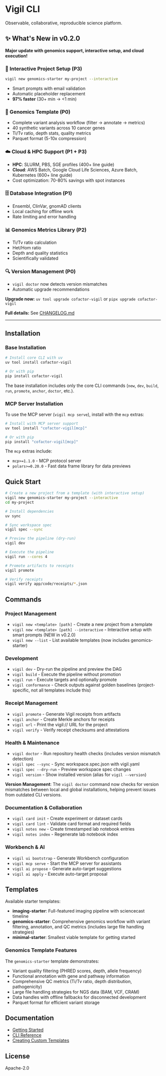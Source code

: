 # Vigil CLI

Observable, collaborative, reproducible science platform.

## ✨ What's New in v0.2.0

**Major update with genomics support, interactive setup, and cloud execution!**

### 🎯 Interactive Project Setup (P3)
```bash
vigil new genomics-starter my-project --interactive
```
- Smart prompts with email validation
- Automatic placeholder replacement
- **97% faster** (30+ min → <1 min)

### 🧬 Genomics Template (P0)
- Complete variant analysis workflow (filter → annotate → metrics)
- 40 synthetic variants across 10 cancer genes
- Ti/Tv ratio, depth stats, quality metrics
- Parquet format (5-10x compression)

### ☁️ Cloud & HPC Support (P1 + P3)
- **HPC**: SLURM, PBS, SGE profiles (400+ line guide)
- **Cloud**: AWS Batch, Google Cloud Life Sciences, Azure Batch, Kubernetes (600+ line guide)
- Cost optimization: 70-80% savings with spot instances

### 🗄️ Database Integration (P1)
- Ensembl, ClinVar, gnomAD clients
- Local caching for offline work
- Rate limiting and error handling

### 📊 Genomics Metrics Library (P2)
- Ti/Tv ratio calculation
- Het/Hom ratio
- Depth and quality statistics
- Scientifically validated

### 🔍 Version Management (P0)
- `vigil doctor` now detects version mismatches
- Automatic upgrade recommendations

**Upgrade now:** `uv tool upgrade cofactor-vigil` or `pipx upgrade cofactor-vigil`

**Full details:** See [CHANGELOG.md](../../CHANGELOG.md)

---

## Installation

### Base Installation

```bash
# Install core CLI with uv
uv tool install cofactor-vigil

# Or with pip
pip install cofactor-vigil
```

The base installation includes only the core CLI commands (`new`, `dev`, `build`, `run`, `promote`, `anchor`, `doctor`, etc.).

### MCP Server Installation

To use the MCP server (`vigil mcp serve`), install with the `mcp` extras:

```bash
# Install with MCP server support
uv tool install "cofactor-vigil[mcp]"

# Or with pip
pip install "cofactor-vigil[mcp]"
```

The `mcp` extras include:
- `mcp>=1.1.0` - MCP protocol server
- `polars>=0.20.0` - Fast data frame library for data previews

## Quick Start

```bash
# Create a new project from a template (with interactive setup)
vigil new genomics-starter my-project --interactive
cd my-project

# Install dependencies
uv sync

# Sync workspace spec
vigil spec --sync

# Preview the pipeline (dry-run)
vigil dev

# Execute the pipeline
vigil run --cores 4

# Promote artifacts to receipts
vigil promote

# Verify receipts
vigil verify app/code/receipts/*.json
```

## Commands

### Project Management

- `vigil new <template> [path]` - Create a new project from a template
- `vigil new <template> [path] --interactive` - Interactive setup with smart prompts (NEW in v0.2.0)
- `vigil new --list` - List available templates (now includes genomics-starter)

### Development

- `vigil dev` - Dry-run the pipeline and preview the DAG
- `vigil build` - Execute the pipeline without promotion
- `vigil run` - Execute targets and optionally promote
- `vigil conformance` - Check outputs against golden baselines (project-specific, not all templates include this)

### Receipt Management

- `vigil promote` - Generate Vigil receipts from artifacts
- `vigil anchor` - Create Merkle anchors for receipts
- `vigil url` - Print the vigil:// URL for the project
- `vigil verify` - Verify receipt checksums and attestations

### Health & Maintenance

- `vigil doctor` - Run repository health checks (includes version mismatch detection)
- `vigil spec --sync` - Sync workspace.spec.json with vigil.yaml
- `vigil spec --dry-run` - Preview workspace spec changes
- `vigil version` - Show installed version (alias for `vigil --version`)

**Version Management**: The `vigil doctor` command now checks for version mismatches between local and global installations, helping prevent issues from outdated CLI versions.

### Documentation & Collaboration

- `vigil card init` - Create experiment or dataset cards
- `vigil card lint` - Validate card format and required fields
- `vigil notes new` - Create timestamped lab notebook entries
- `vigil notes index` - Regenerate lab notebook index

### Workbench & AI

- `vigil ui bootstrap` - Generate Workbench configuration
- `vigil mcp serve` - Start the MCP server for assistants
- `vigil ai propose` - Generate auto-target suggestions
- `vigil ai apply` - Execute auto-target proposal

## Templates

Available starter templates:

- **imaging-starter**: Full-featured imaging pipeline with sciencecast timeline
- **genomics-starter**: Comprehensive genomics workflow with variant filtering, annotation, and QC metrics (includes large file handling strategies)
- **minimal-starter**: Smallest viable template for getting started

### Genomics Template Features

The `genomics-starter` template demonstrates:
- Variant quality filtering (PHRED scores, depth, allele frequency)
- Functional annotation with gene and pathway information
- Comprehensive QC metrics (Ti/Tv ratio, depth distribution, pathogenicity)
- Large file handling strategies for NGS data (BAM, VCF, CRAM)
- Data handles with offline fallbacks for disconnected development
- Parquet format for efficient variant storage

## Documentation

- [Getting Started](../../docs/getting-started.md)
- [CLI Reference](../../docs/cli-reference.md)
- [Creating Custom Templates](../../docs/creating-starters.md)

## License

Apache-2.0
